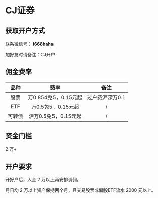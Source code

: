 # CJ证券

## 获取开户方式

联系微信号： **i668haha**

加好友时请备注：CJ开户

## 佣金费率

品种 | 费率 | 备注
:---: | :---: | :---:
股票 | 万0.854免5，0.15元起 | 过户费沪深万0.1
ETF | 万0.5免5，0.15元起 | /
可转债 | 沪万0.5免5，0.15元起 | /

## 资金门槛

2 万+

## 开户要求

开好户后，入金 2 万以上再安排调佣。

月日均 2 万以上资产保持两个月，且交易股票或偏股ETF流水 2000 元以上。

